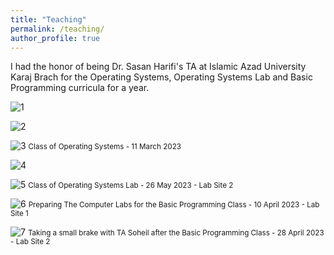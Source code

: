 ```yaml
---
title: "Teaching"
permalink: /teaching/
author_profile: true
---
```


I had the honor of being Dr. Sasan Harifi's TA at Islamic Azad University Karaj Brach for the Operating Systems, Operating Systems Lab and Basic Programming curricula for a year.

![1](https://github.com/user-attachments/assets/9cd8e723-25d9-4336-9133-197ae78673f4)

![2](https://github.com/user-attachments/assets/9cef802b-db00-44e4-a082-d469922238f4)

![3](https://github.com/user-attachments/assets/c88f3de2-0520-47ff-bbd5-20269e36048e)
<small>Class of Operating Systems - 11 March 2023</small>

![4](https://github.com/user-attachments/assets/cfea9fb4-55b4-4402-8ac9-271f72159ff7)

![5](https://github.com/user-attachments/assets/a678dc49-fbdb-45f2-a35b-a1bf155e594f)
<small>Class of Operating Systems Lab - 26 May 2023 - Lab Site 2</small>

![6](https://github.com/user-attachments/assets/42b8e62c-f81d-4407-aff7-91915e84cb10)
<small>Preparing The Computer Labs for the Basic Programming Class - 10 April 2023 - Lab Site 1</small>

![7](https://github.com/user-attachments/assets/8729ce67-0678-41a9-9f97-392670fd8154)
<small>Taking a small brake with TA Soheil after the Basic Programming Class - 28 April 2023 - Lab Site 2</small>
